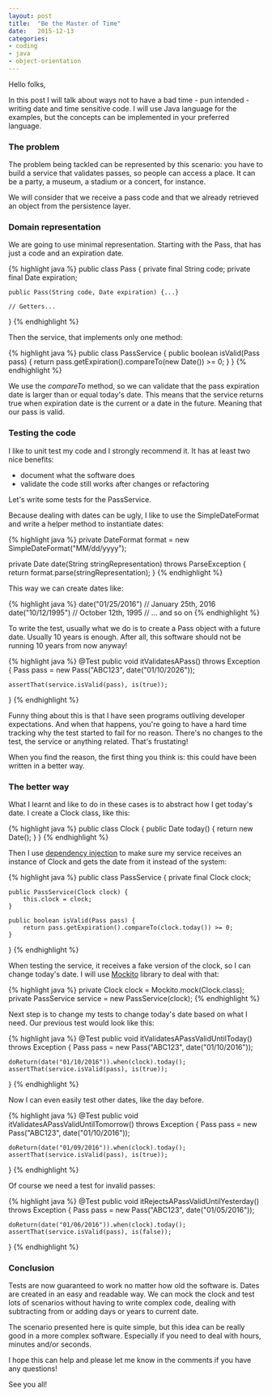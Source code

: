 ```yaml
---
layout: post
title:  "Be the Master of Time"
date:   2015-12-13
categories:
- coding
- java
- object-orientation
---
```

Hello folks,

In this post I will talk about ways not to have a bad time - pun intended - writing date and time sensitive code.
I will use Java language for the examples, but the concepts can be implemented in your preferred language.

### The problem

The problem being tackled can be represented by this scenario:
you have to build a service that validates passes, so people can access a place.
It can be a party, a museum, a stadium or a concert, for instance.

We will consider that we receive a pass code and that we already retrieved
an object from the persistence layer.

### Domain representation

We are going to use minimal representation. Starting with the Pass, that has just a code and an expiration date.

{% highlight java %}
public class Pass {
    private final String code;
    private final Date expiration;

    public Pass(String code, Date expiration) {...}

    // Getters...
}
{% endhighlight %}

Then the service, that implements only one method:

{% highlight java %}
public class PassService {
    public boolean isValid(Pass pass) {
        return pass.getExpiration().compareTo(new Date()) >= 0;
    }
}
{% endhighlight %}

We use the *compareTo* method, so we can validate that the pass expiration date is larger than or equal today's date.
This means that the service returns true when expiration date is the current or a date in the future.
Meaning that our pass is valid.

### Testing the code

I like to unit test my code and I strongly recommend it.
It has at least two nice benefits:

* document what the software does 
* validate the code still works after changes or refactoring

Let's write some tests for the PassService.

Because dealing with dates can be ugly, I like to use the SimpleDateFormat and write a helper method to instantiate dates:

{% highlight java %}
private DateFormat format = new SimpleDateFormat("MM/dd/yyyy");

private Date date(String stringRepresentation) throws ParseException {
    return format.parse(stringRepresentation);
}
{% endhighlight %}

This way we can create dates like:

{% highlight java %}
date("01/25/2016") // January 25th, 2016
date("10/12/1995") // October 12th, 1995
// ... and so on
{% endhighlight %}

To write the test, usually what we do is to create a Pass object with a future date.
Usually 10 years is enough. After all, this software should not be running 10 years from now anyway!

{% highlight java %}
@Test
public void itValidatesAPass() throws Exception {
    Pass pass = new Pass("ABC123", date("01/10/2026"));

    assertThat(service.isValid(pass), is(true));
}
{% endhighlight %}

Funny thing about this is that I have seen programs outliving developer expectations.
And when that happens, you're going to have a hard time tracking why the test started to fail for no reason.
There's no changes to the test, the service or anything related. That's frustating!

When you find the reason, the first thing you think is: this could have been written in a better way.

### The better way

What I learnt and like to do in these cases is to abstract how I get today's date.
I create a Clock class, like this:

{% highlight java %}
public class Clock {
    public Date today() {
        return new Date();
    }
}
{% endhighlight %}

Then I use [dependency injection](https://en.wikipedia.org/wiki/Dependency_injection) to make sure my service receives an instance of Clock
and gets the date from it instead of the system:

{% highlight java %}
public class PassService {
    private final Clock clock;

    public PassService(Clock clock) {
        this.clock = clock;
    }

    public boolean isValid(Pass pass) {
        return pass.getExpiration().compareTo(clock.today()) >= 0;
    }
}
{% endhighlight %}

When testing the service, it receives a fake version of the clock, so I can change today's date.
I will use [Mockito](http://mockito.org/) library to deal with that:

{% highlight java %}
private Clock clock = Mockito.mock(Clock.class);
private PassService service = new PassService(clock);
{% endhighlight %}

Next step is to change my tests to change today's date based on what I need. Our previous test  would look like this:

{% highlight java %}
@Test
public void itValidatesAPassValidUntilToday() throws Exception {
    Pass pass = new Pass("ABC123", date("01/10/2016"));

    doReturn(date("01/10/2016")).when(clock).today();
    assertThat(service.isValid(pass), is(true));
}
{% endhighlight %}

Now I can even easily test other dates, like the day before.

{% highlight java %}
@Test
public void itValidatesAPassValidUntilTomorrow() throws Exception {
    Pass pass = new Pass("ABC123", date("01/10/2016"));

    doReturn(date("01/09/2016")).when(clock).today();
    assertThat(service.isValid(pass), is(true));
}
{% endhighlight %}

Of course we need a test for invalid passes:

{% highlight java %}
@Test
public void itRejectsAPassValidUntilYesterday() throws Exception {
    Pass pass = new Pass("ABC123", date("01/05/2016"));

    doReturn(date("01/06/2016")).when(clock).today();
    assertThat(service.isValid(pass), is(false));
}
{% endhighlight %}

### Conclusion

Tests are now guaranteed to work no matter how old the software is.
Dates are created in an easy and readable way.
We can mock the clock and test lots of scenarios without having to write complex code,
dealing with subtracting from or adding days or years to current date.

The scenario presented here is quite simple, but this idea can be
really good in a more complex software.
Especially if you need to deal with hours, minutes and/or seconds.

I hope this can help and please let me know in the comments if you have any questions!

See you all!


